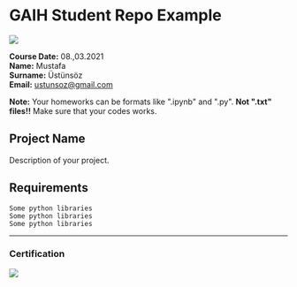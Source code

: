 # GAIH Student Repo Example
![](img/newlogo.png)

**Course Date:** 08.,03.2021  
**Name:** Mustafa  
**Surname:** Üstünsöz  
**Email:** ustunsoz@gmail.com  

**Note:** Your homeworks can be formats like ".ipynb" and ".py". **Not ".txt" files!!** Make sure that your codes works.  

## Project Name
Description of your project.

## Requirements
```
Some python libraries
Some python libraries
Some python libraries
```
---

### Certification
![](img/TopLearnerCertificate.png)

